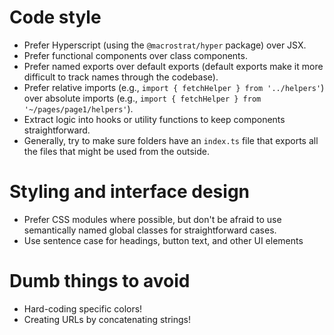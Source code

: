 # Code style

- Prefer Hyperscript (using the `@macrostrat/hyper` package) over JSX.
- Prefer functional components over class components.
- Prefer named exports over default exports (default exports make it more difficult to track names through the codebase).
- Prefer relative imports (e.g., `import { fetchHelper } from '../helpers'`) over absolute imports (e.g., `import { fetchHelper } from '~/pages/page1/helpers'`).
- Extract logic into hooks or utility functions to keep components straightforward.
- Generally, try to make sure folders have an `index.ts` file that exports all the files that might be used from the outside.

# Styling and interface design

- Prefer CSS modules where possible, but don't be afraid to use semantically named global classes for straightforward cases.
- Use sentence case for headings, button text, and other UI elements

# Dumb things to avoid

- Hard-coding specific colors!
- Creating URLs by concatenating strings!
